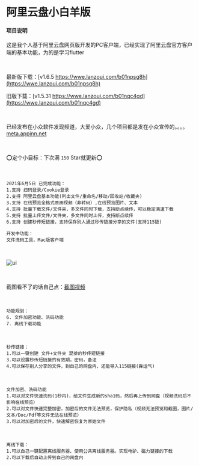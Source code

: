 # 阿里云盘小白羊版

#### 项目说明

这是我个人基于阿里云盘网页版开发的PC客户端，已经实现了阿里云盘官方客户端的基本功能，为的是学习flutter

<br />

最新版下载：[v1.6.5 https://wwe.lanzoui.com/b01npsg8h](https://wwe.lanzoui.com/b01npsg8h)

旧版下载：[v1.5.31 https://wwe.lanzoui.com/b01nqc4gd](https://wwe.lanzoui.com/b01nqc4gd)

<br />

已经发布在小众软件发现频道，大爱小众，几个项目都是发在小众宣传的。。。。[meta.appinn.net](meta.appinn.net)

<br />

:o:定个小目标：下次满 `150` Star就更新:o:

<br />

``````
2021年6月5日 已完成功能：
1.支持 扫码登录/Cookie登录
2.支持 阿里云盘基本功能(列出文件/重命名/移动/回收站/收藏夹)
3.支持 在线预览全格式原画视频（非转码）,在线预览图片、文本
4.支持 批量下载文件/文件夹，多文件同时下载，支持断点续传，可以稳定满速下载
5.支持 批量上传文件/文件夹，多文件同时上传，支持断点续传
6.支持 创建秒传短链接，支持保存别人通过秒传链接分享的文件(支持115链)

开发中功能：
文件洗码工具，Mac版客户端
``````

<br />

![ui](https://files.xiami.com/musician-avatar/07d8ec1a38a5462c3afbfac41413b8af/a7a5f9bd75333768990a48931fd4f6d3-846x558.gif)


<br />

截图看不了的话自己点：[截图视频](https://files.xiami.com/musician-avatar/07d8ec1a38a5462c3afbfac41413b8af/a7a5f9bd75333768990a48931fd4f6d3-846x558.gif)
 
 <br />
  
``````
功能规划：
6. 文件加密功能、洗码功能
7. 离线下载功能
``````

<br />

``````
秒传链接：
1.可以一键创建 文件+文件夹 混排的秒传短链接
3.可以设置秒传短链接的有效期，密码，备注
4.可以保存别人分享的文件，到自己的网盘内，还能导入115链接(靠运气)
``````

<br />

``````
文件加密、洗码功能
1.可以对文件快速洗码(1秒内)，给文件生成新的sha1码，然后再上传到网盘（视频洗码后不影响在线预览）
2.可以对文件快速完整加密，加密后的文件无法预览，保护隐私（视频无法预览和截图，图片/文本/Doc/Pdf等文件无法在线预览）
3.可以对加密后的文件，快速解密恢复为原始文件
``````

<br />

``````
离线下载：
1.可以自己一键配置离线服务器、使用公共离线服务器。实现电驴、磁力链接的下载
2.可以下载后自动上传到自己的网盘内
``````
<br />





